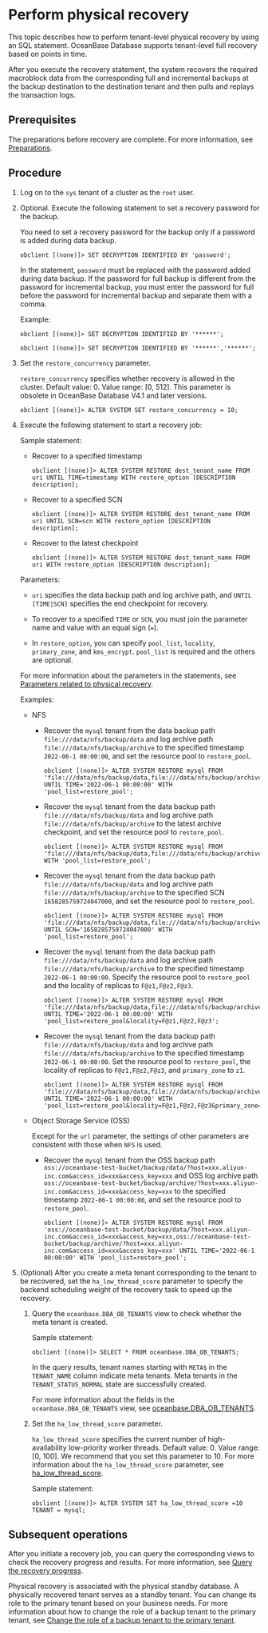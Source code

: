 # Perform physical recovery

This topic describes how to perform tenant-level physical recovery by using an SQL statement. OceanBase Database supports tenant-level full recovery based on points in time.

After you execute the recovery statement, the system recovers the required macroblock data from the corresponding full and incremental backups at the backup destination to the destination tenant and then pulls and replays the transaction logs.

## Prerequisites

The preparations before recovery are complete. For more information, see [Preparations](1.preparation-before-recovery.md).

## Procedure

1. Log on to the `sys` tenant of a cluster as the `root` user.

2. Optional. Execute the following statement to set a recovery password for the backup.

   You need to set a recovery password for the backup only if a password is added during data backup.

   ```shell
   obclient [(none)]> SET DECRYPTION IDENTIFIED BY 'password';
   ```

   In the statement, `password` must be replaced with the password added during data backup. If the password for full backup is different from the password for incremental backup, you must enter the password for full before the password for incremental backup and separate them with a comma.

   Example:

   ```shell
   obclient [(none)]> SET DECRYPTION IDENTIFIED BY '******';

   obclient [(none)]> SET DECRYPTION IDENTIFIED BY '******','******';
   ```

3. Set the `restore_concurrency` parameter.

   `restore_concurrency` specifies whether recovery is allowed in the cluster. Default value: 0. Value range: [0, 512]. This parameter is obsolete in OceanBase Database V4.1 and later versions.

   ```shell
   obclient [(none)]> ALTER SYSTEM SET restore_concurrency = 10;
   ```

4. Execute the following statement to start a recovery job:

   Sample statement:

   * Recover to a specified timestamp

      ```shell
      obclient [(none)]> ALTER SYSTEM RESTORE dest_tenant_name FROM uri UNTIL TIME=timestamp WITH restore_option [DESCRIPTION description];
      ```

   * Recover to a specified SCN

      ```shell
      obclient [(none)]> ALTER SYSTEM RESTORE dest_tenant_name FROM uri UNTIL SCN=scn WITH restore_option [DESCRIPTION description];
      ```

   * Recover to the latest checkpoint

      ```shell
      obclient [(none)]> ALTER SYSTEM RESTORE dest_tenant_name FROM uri WITH restore_option [DESCRIPTION description];
      ```

   Parameters:

   * `uri` specifies the data backup path and log archive path, and `UNTIL [TIME|SCN]` specifies the end checkpoint for recovery.

   * To recover to a specified `TIME` or `SCN`, you must join the parameter name and value with an equal sign (`=`).

   * In `restore_option`, you can specify `pool_list`, `locality`, `primary_zone`, and `kms_encrypt`. `pool_list` is required and the others are optional.

   For more information about the parameters in the statements, see [Parameters related to physical recovery](7.parameters-of-the-restore.md).

   Examples:

   * NFS

      * Recover the `mysql` tenant from the data backup path `file:///data/nfs/backup/data` and log archive path `file:///data/nfs/backup/archive` to the specified timestamp `2022-06-1 00:00:00`, and set the resource pool to `restore_pool`.

         ```shell
         obclient [(none)]> ALTER SYSTEM RESTORE mysql FROM 'file:///data/nfs/backup/data,file:///data/nfs/backup/archive' UNTIL TIME='2022-06-1 00:00:00' WITH 'pool_list=restore_pool';
         ```

      * Recover the `mysql` tenant from the data backup path `file:///data/nfs/backup/data` and log archive path `file:///data/nfs/backup/archive` to the latest archive checkpoint, and set the resource pool to `restore_pool`.

         ```shell
         obclient [(none)]> ALTER SYSTEM RESTORE mysql FROM 'file:///data/nfs/backup/data,file:///data/nfs/backup/archive' WITH 'pool_list=restore_pool';
         ```

      * Recover the `mysql` tenant from the data backup path `file:///data/nfs/backup/data` and log archive path `file:///data/nfs/backup/archive` to the specified SCN `1658285759724047000`, and set the resource pool to `restore_pool`.

         ```shell
         obclient [(none)]> ALTER SYSTEM RESTORE mysql FROM 'file:///data/nfs/backup/data,file:///data/nfs/backup/archive' UNTIL SCN='1658285759724047000' WITH 'pool_list=restore_pool';
         ```

      * Recover the `mysql` tenant from the data backup path `file:///data/nfs/backup/data` and log archive path `file:///data/nfs/backup/archive` to the specified timestamp `2022-06-1 00:00:00`. Specify the resource pool to `restore_pool` and the locality of replicas to `F@z1,F@z2,F@z3`.

         ```shell
         obclient [(none)]> ALTER SYSTEM RESTORE mysql FROM 'file:///data/nfs/backup/data,file:///data/nfs/backup/archive' UNTIL TIME='2022-06-1 00:00:00' WITH 'pool_list=restore_pool&locality=F@z1,F@z2,F@z3';
         ```

      * Recover the `mysql` tenant from the data backup path `file:///data/nfs/backup/data` and log archive path `file:///data/nfs/backup/archive` to the specified timestamp `2022-06-1 00:00:00`. Set the resource pool to `restore_pool`, the locality of replicas to `F@z1,F@z2,F@z3`, and `primary_zone` to `z1`.

         ```shell
         obclient [(none)]> ALTER SYSTEM RESTORE mysql FROM 'file:///data/nfs/backup/data,file:///data/nfs/backup/archive' UNTIL TIME='2022-06-1 00:00:00' WITH 'pool_list=restore_pool&locality=F@z1,F@z2,F@z3&primary_zone=z1';
         ```

   * Object Storage Service (OSS)

      Except for the `url` parameter, the settings of other parameters are consistent with those when `NFS` is used.

      * Recover the `mysql` tenant from the OSS backup path `oss://oceanbase-test-bucket/backup/data/?host=xxx.aliyun-inc.com&access_id=xxx&access_key=xxx` and OSS log archive path `oss://oceanbase-test-bucket/backup/archive/?host=xxx.aliyun-inc.com&access_id=xxx&access_key=xxx` to the specified timestamp `2022-06-1 00:00:00`, and set the resource pool to `restore_pool`.

         ```shell
         obclient [(none)]> ALTER SYSTEM RESTORE mysql FROM 'oss://oceanbase-test-bucket/backup/data/?host=xxx.aliyun-inc.com&access_id=xxx&access_key=xxx,oss://oceanbase-test-bucket/backup/archive/?host=xxx.aliyun-inc.com&access_id=xxx&access_key=xxx' UNTIL TIME='2022-06-1 00:00:00' WITH 'pool_list=restore_pool';
         ```

5. (Optional) After you create a meta tenant corresponding to the tenant to be recovered, set the `ha_low_thread_score` parameter to specify the backend scheduling weight of the recovery task to speed up the recovery.

   1. Query the `oceanbase.DBA_OB_TENANTS` view to check whether the meta tenant is created.

      Sample statement:

      ```shell
      obclient [(none)]> SELECT * FROM oceanbase.DBA_OB_TENANTS;
      ```

      In the query results, tenant names starting with `META$` in the `TENANT_NAME` column indicate meta tenants. Meta tenants in the `TENANT_STATUS_NORMAL` state are successfully created.

      For more information about the fields in the `oceanbase.DBA_OB_TENANTS` view, see [oceanbase.DBA_OB_TENANTS](../../../7.reference/5.system-reference/4.system-overview-of-mysql-mode/2.dictionary-view-of-mysql-mode/58.oceanbase-dba_ob_tenants-of-mysql-mode.md).

   2. Set the `ha_low_thread_score` parameter.

      `ha_low_thread_score` specifies the current number of high-availability low-priority worker threads. Default value: 0. Value range: [0, 100]. We recommend that you set this parameter to 10. For more information about the `ha_low_thread_score` parameter, see [ha_low_thread_score](../../../7.reference/5.system-reference/1.system-configuration-items/4.tenant-level-configuration-items/43.ha_low_thread_score.md).

      Sample statement:

      ```shell
      obclient [(none)]> ALTER SYSTEM SET ha_low_thread_score =10 TENANT = mysql;
      ```

## Subsequent operations

After you initiate a recovery job, you can query the corresponding views to check the recovery progress and results. For more information, see [Query the recovery progress](4.view-the-restore-progress.md).

Physical recovery is associated with the physical standby database. A physically recovered tenant serves as a standby tenant. You can change its role to the primary tenant based on your business needs. For more information about how to change the role of a backup tenant to the primary tenant, see [Change the role of a backup tenant to the primary tenant](6.active-standby-tenant.md).

<!-- ## References

For more information about recovery, see [Recovery architecture](../../../7.reference/1.oceanbase-database-concepts/10.high-data-reliability-and-availability/5.backup-and-recovery/4.recovery-architecture.md). -->
